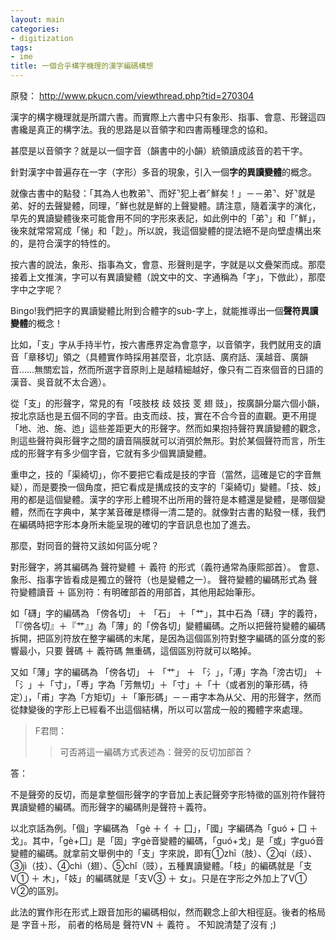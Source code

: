 ```yaml
---
layout: main
categories:
- digitization
tags:
- ime
title: 一個合乎構字機理的漢字編碼構想
---
```

原發： <http://www.pkucn.com/viewthread.php?tid=270304>

漢字的構字機理就是所謂六書。而實際上六書中只有象形、指事、會意、形聲這四書纔是真正的構字法。我的思路是以音領字和四書兩種理念的協和。

甚麼是以音領字？就是以一個字音（韻書中的小韻）統領讀成該音的若干字。

針對漢字中普遍存在一字（字形）多音的現象，引入一個**字的異讀變體**的概念。

就像古書中的點發：「其為人也教弟⌝、而好⌝犯上者⌜鮮矣！」－－弟⌝、好⌝就是弟、好的去聲變體，同理，⌜鮮也就是鮮的上聲變體。請注意，隨着漢字的演化，早先的異讀變體後來可能會用不同的字形來表記，如此例中的「弟⌝」和「⌜鮮」，後來就常常寫成「悌」和「尟」。所以說，我這個變體的提法絕不是向壁虛構出來的，是符合漢字的特性的。

按六書的說法，象形、指事為文，會意、形聲則是字，字就是以文疊架而成。那麼接着上文推演，字可以有異讀變體（說文中的文、字通稱為「字」，下倣此），那麼字中之字呢？

Bingo!我們把字的異讀變體比附到合體字的sub-字上，就能推導出一個**聲符異讀變體**的概念！

比如，「支」字从手持半竹，按六書應界定為會意字，以音領字，我們就用支的讀音「章移切」領之（具體實作時採用甚麼音，北京話、廣府話、漢越音、廣韻音……無關宏旨，然而所選字音原則上是越精細越好，像只有二百來個音的日語的漢音、吳音就不太合適）。

從「支」的形聲字，常見的有「吱肢枝 歧 妓技 芰 翅 豉」，按廣韻分屬六個小韻，按北京話也是五個不同的字音。由支而歧、技，實在不合今音的直觀。更不用提「地、池、施、迆」這些差距更大的形聲字。然而如果抱持聲符異讀變體的觀念，則這些聲符與形聲字之間的讀音隔膜就可以消弭於無形。對於某個聲符而言，所生成的形聲字有多少個字音，它就有多少個異讀變體。

重申之，技的「渠綺切」，你不要把它看成是技的字音（當然，這確是它的字音無疑），而是要換一個角度，把它看成是搆成技的支字的「渠綺切」變體。「技、妓」用的都是這個變體。漢字的字形上體現不出所用的聲符是本體還是變體，是哪個變體，然而在字典中，某字某音確是標得一清二楚的。就像對古書的點發一樣，我們在編碼時把字形本身所未能呈現的確切的字音訊息也加了進去。

那麼，對同音的聲符又該如何區分呢？


對形聲字，將其編碼為 聲符變體 ＋ 義符 的形式（義符通常為康熙部首）。
會意、象形、指事字皆看成是獨立的聲符（也是變體之一）。
聲符變體的編碼形式為 聲符變體讀音 ＋ 區別符：有明確部首的用部首，其他用起始筆形。

如「礴」字的編碼為 「傍各切」 ＋ 「石」 ＋「艹」，其中石為「礴」字的義符，「『傍各切』＋『艹』」為「薄」的「傍各切」變體編碼。之所以把聲符變體的編碼拆開，把區別符放在整字編碼的末尾，是因為這個區別符對整字編碼的區分度的影響最小，只要 聲碼 ＋ 義符碼 無重碼，這個區別符就可以略掉。

又如「薄」字的編碼為 「傍各切」 ＋ 「艹」 ＋ 「氵」，「溥」字為「滂古切」 ＋ 「氵」＋「寸」，「尃」字為「芳無切」＋「寸」＋「十（或者別的筆形碼，待定）」，「甫」字為「方矩切」＋「筆形碼」－－甫字本為从父、用的形聲字，然而從隸變後的字形上已經看不出這個結構，所以可以當成一般的獨體字來處理。


> F君問：
> >可否將這一編碼方式表述為：聲旁的反切加部首？

答：

不是聲旁的反切，而是拿整個形聲字的字音加上表記聲旁字形特徵的區別符作聲符異讀變體的編碼。而形聲字的編碼則是聲符＋義符。

以北京話為例。「個」字編碼為 「gè ＋ 亻＋ 囗」，「國」字編碼為「guó + 囗 ＋ 戈」。其中，「gè+囗」是「固」字gè音變體的編碼，「guó+戈」是「或」字guó音變體的編碼。就拿前文舉例中的「支」字來說，即有①zhī（肢）、②qí（歧）、③jì（技）、④chì（翅）、⑤chǐ（豉），五種異讀變體。「枝」的編碼就是「支V① ＋ 木」，「妓」的編碼就是「支V③ ＋ 女」。只是在字形之外加上了V① V②的區別。

此法的實作形在形式上跟音加形的編碼相似，然而觀念上卻大相徑庭。後者的格局是 字音＋形， 前者的格局是 聲符VN ＋ 義符 。
不知說清楚了沒有 ;)
